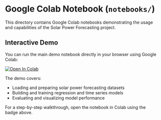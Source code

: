 # Google Colab Notebook (`notebooks/`)

This directory contains Google Colab notebooks demonstrating the usage and capabilities of the Solar Power Forecasting project.

## Interactive Demo

You can run the main demo notebook directly in your browser using Google Colab:

[![Open In Colab](https://colab.research.google.com/assets/colab-badge.svg)](https://colab.research.google.com/drive/1VOHcR0k0gfu3wVhGiGclLzvHRbSsQwnD?usp=sharing)

The demo covers:
- Loading and preparing solar power forecasting datasets
- Building and training regression and time series models
- Evaluating and visualizing model performance

For a step-by-step walkthrough, open the notebook in Colab using the badge above.
